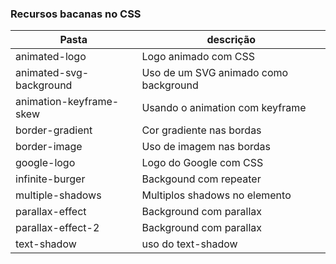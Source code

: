 ### Recursos bacanas no CSS

Pasta  | descrição
------------- | -------------
animated-logo  | Logo animado com CSS
animated-svg-background  | Uso de um SVG animado como background
animation-keyframe-skew  | Usando o animation com keyframe
border-gradient  | Cor gradiente nas bordas
border-image  | Uso de imagem nas bordas
google-logo  | Logo do Google com CSS
infinite-burger  | Backgound com repeater
multiple-shadows  | Multiplos shadows no elemento
parallax-effect  | Background com parallax
parallax-effect-2  | Background com parallax
text-shadow  | uso do text-shadow